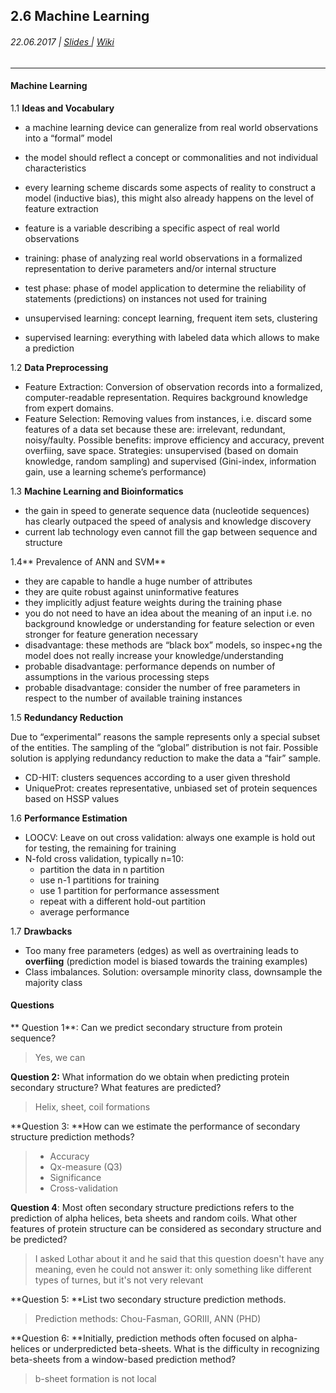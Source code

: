 ## 2.6 Machine Learning

###### 22.06.2017 \| [Slides ](https://www.rostlab.org/sites/default/files/fileadmin/teaching/SoSe17/PP1CS/20170622_PP1_ml.pdf "Slides")\| [Wiki](https://i12r-studfilesrv.informatik.tu-muenchen.de/sose17/pp4cs1/index.php/Machine_Learning_incl._Tricks_/_Secondary_Structure_Prediction "Wiki")

---

#### Machine Learning

1.1 **Ideas and Vocabulary**

* a machine learning device can generalize from real world observations into a “formal” model
* the model should reflect a concept or commonalities and not individual characteristics

* every learning scheme discards some aspects of reality to construct a model \(inductive bias\), this might also already happens on the level of feature extraction

* feature is a variable describing a specific aspect of real world observations

* training: phase of analyzing real world observations in a formalized representation to derive parameters and/or internal structure

* test phase: phase of model application to determine the reliability of statements \(predictions\) on instances not used for training

* unsupervised learning: concept learning, frequent item sets, clustering

* supervised learning: everything with labeled data which allows to make a prediction

1.2  **Data Preprocessing**

* Feature Extraction: Conversion of observation records into a formalized, computer-readable representation. Requires background knowledge from expert domains.
* Feature Selection: Removing values from instances, i.e. discard some features of a data set because these are: irrelevant, redundant, noisy/faulty. Possible benefits: improve efficiency and accuracy, prevent overfiing, save space. Strategies: unsupervised \(based on domain knowledge, random sampling\) and supervised \(Gini-index, information gain, use a learning scheme’s performance\)

1.3 **Machine Learning and Bioinformatics**

* the gain in speed to generate sequence data \(nucleotide sequences\) has clearly outpaced the speed of analysis and knowledge discovery
* current lab technology even cannot fill the gap between sequence and structure

1.4** Prevalence of ANN and SVM**

* they are capable to handle a huge number of attributes
* they are quite robust against uninformative features
* they implicitly adjust feature weights during the training phase
* you do not need to have an idea about the meaning of an input i.e. no background knowledge or understanding for feature selection or even stronger for feature generation necessary
* disadvantage: these methods are “black box” models, so inspec+ng the model does not really increase your knowledge/understanding
* probable disadvantage: performance depends on number of assumptions in the various processing steps
* probable disadvantage: consider the number of free parameters in respect to the number of available training instances 

1.5 **Redundancy Reduction**

Due to “experimental” reasons the sample represents only a special subset of the entities. The sampling of the “global” distribution is not fair. Possible solution is applying redundancy reduction to make the data a “fair” sample.

* CD-HIT: clusters sequences according to a user given threshold
* UniqueProt: creates representative, unbiased set of protein sequences based on HSSP values

1.6 **Performance Estimation**

* LOOCV: Leave on out cross validation: always one example is hold out for testing, the remaining for training
* N-fold cross validation, typically n=10:
  * partition the data in n partition
  * use n-1 partitions for training
  * use 1 partition for performance assessment
  * repeat with a different hold-out partition
  * average performance

1.7 **Drawbacks**

* Too many free parameters \(edges\) as well as overtraining leads to **overfiing** \(prediction model is biased towards the training examples\)
* Class imbalances. Solution: oversample minority class, downsample the majority class

#### Questions

** Question 1**: Can we predict secondary structure from protein sequence?

> Yes, we can

**Question 2:** What information do we obtain when predicting protein secondary structure? What features are predicted?

> Helix, sheet, coil formations

**Question 3: **How can we estimate the performance of secondary structure prediction methods?

> * Accuracy
> * Qx-measure \(Q3\)
> * Significance
> * Cross-validation

**Question 4**: Most often secondary structure predictions refers to the prediction of alpha helices, beta sheets and random coils. What other features of protein structure can be considered as secondary structure and be predicted?

> I asked Lothar about it and he said that this question doesn't have any meaning, even he could not answer it: only something like different types of turnes, but it's not very relevant

**Question 5: **List two secondary structure prediction methods.

> Prediction methods: Chou-Fasman, GORIII, ANN \(PHD\)

**Question 6: **Initially, prediction methods often focused on alpha-helices or underpredicted beta-sheets. What is the difficulty in recognizing beta-sheets from a window-based prediction method?

> b-sheet formation is not local



